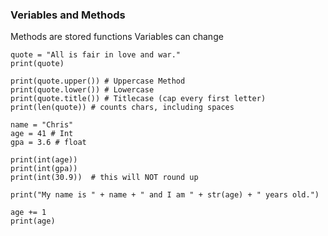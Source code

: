 ### Veriables and Methods

Methods are stored functions
Variables can change

```
quote = "All is fair in love and war."
print(quote)

print(quote.upper()) # Uppercase Method
print(quote.lower()) # Lowercase
print(quote.title()) # Titlecase (cap every first letter)
print(len(quote)) # counts chars, including spaces

name = "Chris"
age = 41 # Int
gpa = 3.6 # float

print(int(age))
print(int(gpa))
print(int(30.9))  # this will NOT round up

print("My name is " + name + " and I am " + str(age) + " years old.")

age += 1
print(age)
```
